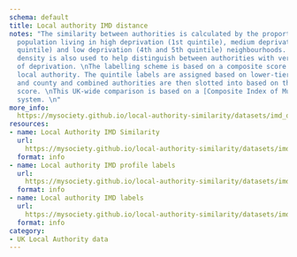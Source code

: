 ```yaml
---
schema: default
title: Local authority IMD distance
notes: "The similarity between authorities is calculated by the proportion of the
  population living in high deprivation (1st quintile), medium deprivation (2nd-3rd
  quintile) and low deprivation (4th and 5th quintile) neighbourhoods. The population
  density is also used to help distinguish between authorities with very similar profiles
  of deprivation. \nThe labelling scheme is based on a composite score for the whole
  local authority. The quintile labels are assigned based on lower-tier population,
  and county and combined authorities are then slotted into based on their relative
  score. \nThis UK-wide comparison is based on a [Composite Index of Multiple Deprivation](https://mysociety.github.io/composite_uk_imd)
  system. \n"
more_info: 
  https://mysociety.github.io/local-authority-similarity/datasets/imd_distance/latest
resources:
- name: Local Authority IMD Similarity
  url: 
    https://mysociety.github.io/local-authority-similarity/datasets/imd_distance/latest
  format: info
- name: Local authority IMD profile labels
  url: 
    https://mysociety.github.io/local-authority-similarity/datasets/imd_distance/latest
  format: info
- name: Local authority IMD labels
  url: 
    https://mysociety.github.io/local-authority-similarity/datasets/imd_distance/latest
  format: info
category:
- UK Local Authority data
---
```

